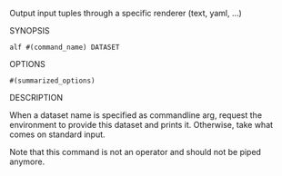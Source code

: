 
Output input tuples through a specific renderer (text, yaml, ...)

SYNOPSIS

    alf #(command_name) DATASET

OPTIONS

    #(summarized_options)

DESCRIPTION

When a dataset name is specified as commandline arg, request the 
environment to provide this dataset and prints it. Otherwise, take what 
comes on standard input.

Note that this command is not an operator and should not be piped anymore.

